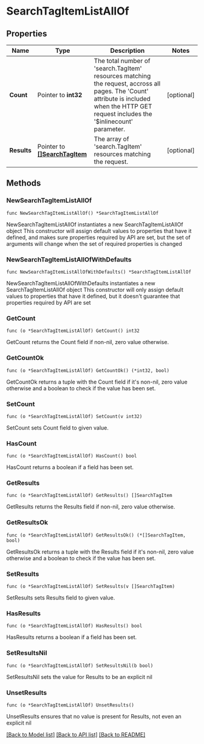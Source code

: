 # SearchTagItemListAllOf

## Properties

Name | Type | Description | Notes
------------ | ------------- | ------------- | -------------
**Count** | Pointer to **int32** | The total number of &#39;search.TagItem&#39; resources matching the request, accross all pages. The &#39;Count&#39; attribute is included when the HTTP GET request includes the &#39;$inlinecount&#39; parameter. | [optional] 
**Results** | Pointer to [**[]SearchTagItem**](search.TagItem.md) | The array of &#39;search.TagItem&#39; resources matching the request. | [optional] 

## Methods

### NewSearchTagItemListAllOf

`func NewSearchTagItemListAllOf() *SearchTagItemListAllOf`

NewSearchTagItemListAllOf instantiates a new SearchTagItemListAllOf object
This constructor will assign default values to properties that have it defined,
and makes sure properties required by API are set, but the set of arguments
will change when the set of required properties is changed

### NewSearchTagItemListAllOfWithDefaults

`func NewSearchTagItemListAllOfWithDefaults() *SearchTagItemListAllOf`

NewSearchTagItemListAllOfWithDefaults instantiates a new SearchTagItemListAllOf object
This constructor will only assign default values to properties that have it defined,
but it doesn't guarantee that properties required by API are set

### GetCount

`func (o *SearchTagItemListAllOf) GetCount() int32`

GetCount returns the Count field if non-nil, zero value otherwise.

### GetCountOk

`func (o *SearchTagItemListAllOf) GetCountOk() (*int32, bool)`

GetCountOk returns a tuple with the Count field if it's non-nil, zero value otherwise
and a boolean to check if the value has been set.

### SetCount

`func (o *SearchTagItemListAllOf) SetCount(v int32)`

SetCount sets Count field to given value.

### HasCount

`func (o *SearchTagItemListAllOf) HasCount() bool`

HasCount returns a boolean if a field has been set.

### GetResults

`func (o *SearchTagItemListAllOf) GetResults() []SearchTagItem`

GetResults returns the Results field if non-nil, zero value otherwise.

### GetResultsOk

`func (o *SearchTagItemListAllOf) GetResultsOk() (*[]SearchTagItem, bool)`

GetResultsOk returns a tuple with the Results field if it's non-nil, zero value otherwise
and a boolean to check if the value has been set.

### SetResults

`func (o *SearchTagItemListAllOf) SetResults(v []SearchTagItem)`

SetResults sets Results field to given value.

### HasResults

`func (o *SearchTagItemListAllOf) HasResults() bool`

HasResults returns a boolean if a field has been set.

### SetResultsNil

`func (o *SearchTagItemListAllOf) SetResultsNil(b bool)`

 SetResultsNil sets the value for Results to be an explicit nil

### UnsetResults
`func (o *SearchTagItemListAllOf) UnsetResults()`

UnsetResults ensures that no value is present for Results, not even an explicit nil

[[Back to Model list]](../README.md#documentation-for-models) [[Back to API list]](../README.md#documentation-for-api-endpoints) [[Back to README]](../README.md)


